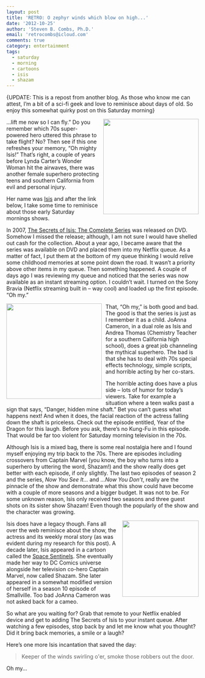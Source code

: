 ```yaml
---
layout: post
title: 'RETRO: O zephyr winds which blow on high...'
date: '2012-10-25'
author: 'Steven B. Combs, Ph.D.'
email: 'retrocombs@icloud.com'
comments: true
category: entertainment
tags:
  - saturday
  - morning
  - cartoons
  - isis
  - shazam
---
```


{UPDATE: This is a repost from another blog. As those who know me can attest, I’m a bit of a sci-fi geek and love to reminisce about days of old. So enjoy this somewhat quirky post on this Saturday morning}

<img style="margin-left: 10px; margin-bottom: 10px;" src="http://1.bp.blogspot.com/_CLU_mny_beA/TKCcn5YiohI/AAAAAAAAl54/ObfUckpETq0/s200/isis-flying.jpg" align="right" width="250" />...lift me now so I can fly.” Do you remember which 70s super-powered hero uttered this phrase to take flight? No? Then see if this one refreshes your memory, “Oh mighty Isis!” That’s right, a couple of years before Lynda Carter’s Wonder Woman hit the airwaves, there was another female superhero protecting teens and southern California from evil and personal injury.

Her name was <a href="http://en.wikipedia.org/wiki/The_Secrets_of_Isis" target="_blank">Isis</a> and after the link below, I take some time to reminisce about those early Saturday mornings shows.

In 2007, [The Secrets of Isis: The Complete Series](http://www.amazon.com/gp/product/B000QQDEZG?ie=UTF8&amp;tag=stevenccom-20&amp;linkCode=as2&amp;camp=1789&amp;creative=390957&amp;creativeASIN=B000QQDEZG) was released on DVD. Somehow I missed the release; although, I am not sure I would have shelled out cash for the collection. About a year ago, I became aware that the series was available on DVD and placed them into my Netflix queue. As a matter of fact, I put them at the bottom of my queue thinking I would relive some childhood memories at some point down the road. It wasn’t a priority above other items in my queue. Then something happened. A couple of days ago I was reviewing my queue and noticed that the series was now available as an instant streaming option. I couldn’t wait. I turned on the Sony Bravia (Netflix streaming built in – way cool) and loaded up the first episode. “Oh my.”

<img style="margin-right: 10px; margin-bottom: 10px;" src="http://1.bp.blogspot.com/_CLU_mny_beA/TKCi32pp62I/AAAAAAAAl6U/zMv8hjxrkaA/s200/isis2.jpg" align="left" width="250" />That, “Oh my,” is both good and bad. The good is that the series is just as I remember it as a child. JoAnna Cameron, in a dual role as Isis and Andrea Thomas (Chemistry Teacher for a southern California high school), does a great job channeling the mythical superhero. The bad is that she has to deal with 70s special effects technology, simple scripts, and horrible acting by her co-stars.

The horrible acting does have a plus side – lots of humor for today’s viewers. Take for example a situation where a teen walks past a sign that says, “Danger, hidden mine shaft.” Bet you can’t guess what happens next! And when it does, the facial reaction of the actress falling down the shaft is priceless. Check out the episode entitled, Year of the Dragon for this laugh. Before you ask, there’s no Kung-Fu in this episode. That would be far too violent for Saturday morning television in the 70s.

Although Isis is a mixed bag, there is some real nostalgia here and I found myself enjoying my trip back to the 70s. There are episodes including crossovers from Captain Marvel (you know, the boy who turns into a superhero by uttering the word, Shazam!) and the show really does get better with each episode, if only slightly. The last two episodes of season 2 and the series, *Now You See It...* and *...Now You Don’t*, really are the pinnacle of the show and demonstrate what this show could have become with a couple of more seasons and a bigger budget. It was not to be. For some unknown reason, Isis only received two seasons and three guest shots on its sister show Shazam! Even though the popularly of the show and the character was growing.

<img style="margin-left: 10px; margin-bottom: 10px;" src="http://1.bp.blogspot.com/_CLU_mny_beA/TKCr2CCmWAI/AAAAAAAAl7A/8Zgr2Z1z1Zk/s200/51EMJBYGD8L._SL500_AA300_.jpg" align="right" width="200" />Isis does have a legacy though. Fans all over the web reminisce about the show, the actress and its weekly moral story (as was evident during my research for this post). A decade later, Isis appeared in a cartoon called the [Space Sentinels](https://www.amazon.com/dp/B000GETUC4?tag=stevenccom-20&amp;camp=213381&amp;creative=390973&amp;linkCode=as4&amp;creativeASIN=B000GETUC4&amp;adid=0VSQM1A20N5AF0EVCP67&amp;). She eventually made her way to DC Comics universe alongside her television co-hero Captain Marvel, now called Shazam. She later appeared in a somewhat modified version of herself in a season 10 episode of Smallville. Too bad JoAnna Cameron was not asked back for a cameo.

So what are you waiting for? Grab that remote to your Netflix enabled device and get to adding The Secrets of Isis to your instant queue. After watching a few episodes, stop back by and let me know what you thought? Did it bring back memories, a smile or a laugh?

Here’s one more Isis incantation that saved the day:

> Keeper of the winds swirling o'er, smoke those robbers out the door.

Oh my...
